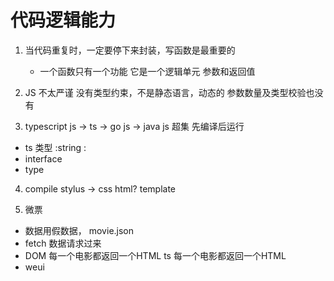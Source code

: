 # 代码逻辑能力

1. 当代码重复时，一定要停下来封装，写函数是最重要的
    - 一个函数只有一个功能
      它是一个逻辑单元
      参数和返回值

2. JS 不太严谨
  没有类型约束，不是静态语言，动态的
  参数数量及类型校验也没有

3. typescript
  js -> ts -> go
  js -> java
  js 超集
  先编译后运行 
  - ts 类型 :string :
  - interface
  - type

4. compile
  stylus -> css
  html? template

5. 微票
  - 数据用假数据， movie.json
  - fetch 数据请求过来
  - DOM 每一个电影都返回一个HTML
    ts 每一个电影都返回一个HTML
  - weui